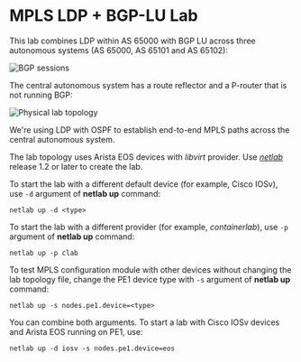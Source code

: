 # MPLS LDP + BGP-LU Lab

This lab combines LDP within AS 65000 with BGP LU across three autonomous systems (AS 65000, AS 65101 and AS 65102):

![BGP sessions](topology.bgp.png)

The central autonomous system has a route reflector and a P-router that is not running BGP:

![Physical lab topology](topology.link.png)

We're using LDP with OSPF to establish end-to-end MPLS paths across the central autonomous system.

The lab topology uses Arista EOS devices with *libvirt* provider. Use *[netlab](https://netsim-tools.readthedocs.io/en/latest/)* release 1.2 or later to create the lab.

To start the lab with a different default device (for example, Cisco IOSv), use `-d` argument of **netlab up** command:

```
netlab up -d <type>
```

To start the lab with a different provider (for example, *containerlab*), use `-p` argument of **netlab up** command:

```
netlab up -p clab
```

To test MPLS configuration module with other devices without changing the lab topology file, change the PE1 device type with `-s` argument of **netlab up** command:

```
netlab up -s nodes.pe1.device=<type>
```

You can combine both arguments. To start a lab with Cisco IOSv devices and Arista EOS running on PE1, use:

```
netlab up -d iosv -s nodes.pe1.device=eos
```
